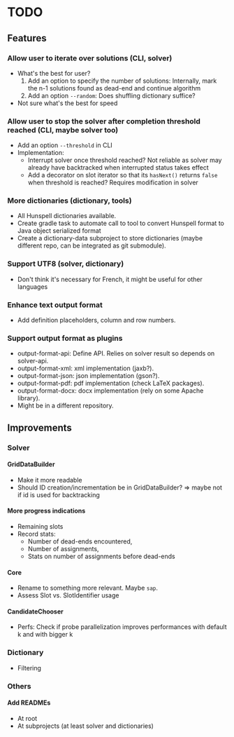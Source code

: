 # TODO

## Features

### Allow user to iterate over solutions (CLI, solver)

- What's the best for user?
  1. Add an option to specify the number of solutions: Internally, mark the n-1 solutions found as
     dead-end and continue algorithm
  2. Add an option `--random`: Does shuffling dictionary suffice?
- Not sure what's the best for speed

### Allow user to stop the solver after completion threshold reached (CLI, maybe solver too)

- Add an option `--threshold` in CLI
- Implementation:
  - Interrupt solver once threshold reached? Not reliable as solver may already have backtracked
    when interrupted status takes effect
  - Add a decorator on slot iterator so that its `hasNext()` returns `false` when threshold is
    reached? Requires modification in solver

### More dictionaries (dictionary, tools)

- All Hunspell dictionaries available.
- Create gradle task to automate call to tool to convert Hunspell format to Java object serialized
  format
- Create a dictionary-data subproject to store dictionaries (maybe different repo, can be integrated
  as git submodule).

### Support UTF8 (solver, dictionary)

- Don't think it's necessary for French, it might be useful for other languages

### Enhance text output format

- Add definition placeholders, column and row numbers.

### Support output format as plugins

- output-format-api: Define API. Relies on solver result so depends on solver-api.
- output-format-xml: xml implementation (jaxb?).
- output-format-json: json implementation (gson?).
- output-format-pdf: pdf implementation (check LaTeX packages).
- output-format-docx: docx implementation (rely on some Apache library).
- Might be in a different repository.

## Improvements

### Solver

#### GridDataBuilder

- Make it more readable
- Should ID creation/incrementation be in GridDataBuilder? => maybe not if id is used for
  backtracking

#### More progress indications

- Remaining slots
- Record stats:
  - Number of dead-ends encountered,
  - Number of assignments,
  - Stats on number of assignments before dead-ends

#### Core

- Rename to something more relevant. Maybe `sap`.
- Assess Slot vs. SlotIdentifier usage

#### CandidateChooser

- Perfs: Check if probe parallelization improves performances with default k and with bigger k

### Dictionary

- Filtering

### Others

#### Add READMEs

- At root
- At subprojects (at least solver and dictionaries)

